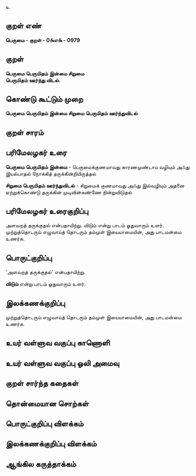 உ

## குறள் எண் 

**பெருமை - குறள் - 0௯எ௯ - 0979**

## குறள் 

**பெருமை பெருமிதம் இன்மை சிறுமை  
பெருமிதம் ஊர்ந்து விடல்.** 

## கொண்டு கூட்டும் முறை

**பெருமை பெருமிதம் இன்மை சிறுமை பெருமிதம் ஊர்ந்துவிடல்**

## குறள் சாரம் 


## பரிமேலழகர் உரை

**பெருமை பெருமிதம் இன்மை** - பெருமைக்குணமாவது காரணமுண்டாய வழியும் அஃது இயல்பாதல் நோக்கித் தருக்கின்றியிருத்தல் 

**சிறுமை பெருமிதம் ஊர்ந்துவிடல்** - சிறுமைக் குணமாவது அஃது இல்வழியும் அதனை ஏற்றுக்கொண்டு தருக்கின் முடிவின்கண்ணே நின்றுவிடுதல்

## பரிமேலழகர் உரைகுறிப்பு   

அளவறத் தருக்குதல் என்பதாயிற்று. விடும் என்று பாடம் ஓதுவாரும் உளர். முற்றுத்தொடரும் எழுவாய்த் தொடரும் தம்முள் இயையாமையின், அது பாடமன்மை உணர்க.

## பொருட்குறிப்பு 

'அளவறத் தருக்குதல்' என்பதாயிற்று. 

**விடும்** என்று பாடம் ஓதுவாரும் உளர்.

## இலக்கணக்குறிப்பு  

முற்றுத்தொடரும் எழுவாய்த் தொடரும் தம்முள் இயையாமையின், அது பாடமன்மை உணர்க.

## உயர் வள்ளுவ வகுப்பு காணொளி


## உயர் வள்ளுவ வகுப்பு ஒலி அமைவு 

 
## குறள் சார்ந்த கதைகள் 


## தொன்மையான சொற்கள்


## பொருட்குறிப்பு விளக்கம்


## இலக்கணக்குறிப்பு விளக்கம்


## ஆங்கில கருத்தாக்கம் 


